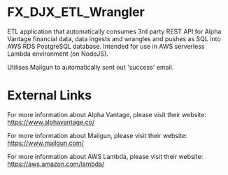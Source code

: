 # FX_DJX_ETL_Wrangler
ETL application that automatically consumes 3rd party REST API for Alpha Vantage financial data, data ingests and wrangles and pushes as SQL into AWS RDS PostgreSQL database. Intended for use in AWS serverless Lambda environment (on NodeJS).

Utilises Mailgun to automatically sent out 'success' email.

# External Links
For more information about Alpha Vantage, please visit their website: https://www.alphavantage.co/

For more information about Mailgun, please visit their website: https://www.mailgun.com/

For more information about AWS Lambda, please visit their website: https://aws.amazon.com/lambda/
